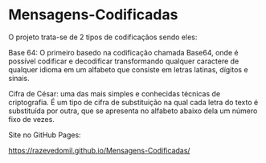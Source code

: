 # Mensagens-Codificadas

O projeto trata-se de 2 tipos de codificaçãos sendo eles:

Base 64: O primeiro basedo na codificação chamada Base64, onde é possível codificar e decodificar transformando qualquer caractere de qualquer idioma em um alfabeto que consiste em letras latinas, dígitos e sinais. 

Cifra de César: uma das mais simples e conhecidas técnicas de criptografia. É um tipo de cifra de substituição na qual cada letra do texto é substituída por outra, que se apresenta no alfabeto abaixo dela um número fixo de vezes.


Site no GitHub Pages:

https://razevedomil.github.io/Mensagens-Codificadas/

